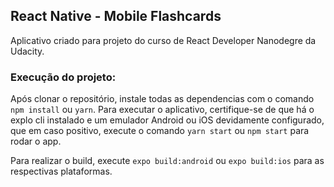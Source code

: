 ## React Native - Mobile Flashcards

Aplicativo criado para projeto do curso de React Developer Nanodegre da Udacity.

### Execução do projeto:

Após clonar o repositório, instale todas as dependencias com o comando `npm install` ou `yarn`. Para executar o aplicativo, certifique-se de que há o explo cli instalado e um emulador Android ou iOS devidamente configurado, que em caso positivo, execute o comando `yarn start` ou `npm start` para rodar o app.

Para realizar o build, execute `expo build:android` ou `expo build:ios` para as respectivas plataformas.
